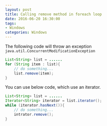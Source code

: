 ```yaml
---
layout: post
title: Calling remove method in foreach loop
date: 2016-06-20 16:30:00
tags:
- Windows
categories: Windows
---
```


The following code will throw an exception `java.util.ConcurrentModificationException`
```java  
List<String> list = ......
for (String item : list){
    // do something...
    list.remove(item);
}
```

You can use below code, which use an iterator.
```java  
List<String> list = ......
Iterator<String> iterator = list.iterator();
while (iterator.hasNext()){
    // do something...
    intrator.remove();
}
```

